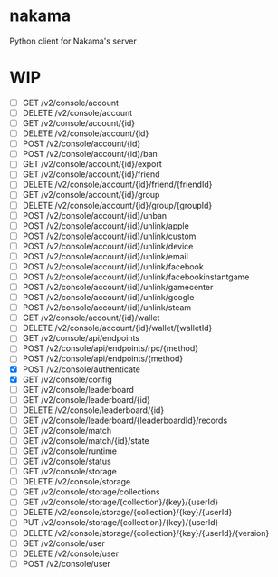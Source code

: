 # nakama
Python client for Nakama's server

# WIP

- [ ] GET /v2/console/account
- [ ] DELETE /v2/console/account
- [ ] GET /v2/console/account/{id}
- [ ] DELETE /v2/console/account/{id}
- [ ] POST /v2/console/account/{id}
- [ ] POST /v2/console/account/{id}/ban
- [ ] GET /v2/console/account/{id}/export
- [ ] GET /v2/console/account/{id}/friend
- [ ] DELETE /v2/console/account/{id}/friend/{friendId}
- [ ] GET /v2/console/account/{id}/group
- [ ] DELETE /v2/console/account/{id}/group/{groupId}
- [ ] POST /v2/console/account/{id}/unban
- [ ] POST /v2/console/account/{id}/unlink/apple
- [ ] POST /v2/console/account/{id}/unlink/custom
- [ ] POST /v2/console/account/{id}/unlink/device
- [ ] POST /v2/console/account/{id}/unlink/email
- [ ] POST /v2/console/account/{id}/unlink/facebook
- [ ] POST /v2/console/account/{id}/unlink/facebookinstantgame
- [ ] POST /v2/console/account/{id}/unlink/gamecenter
- [ ] POST /v2/console/account/{id}/unlink/google
- [ ] POST /v2/console/account/{id}/unlink/steam
- [ ] GET /v2/console/account/{id}/wallet
- [ ] DELETE /v2/console/account/{id}/wallet/{walletId}
- [ ] GET /v2/console/api/endpoints
- [ ] POST /v2/console/api/endpoints/rpc/{method}
- [ ] POST /v2/console/api/endpoints/{method}
- [X] POST /v2/console/authenticate
- [X] GET /v2/console/config
- [ ] GET /v2/console/leaderboard
- [ ] GET /v2/console/leaderboard/{id}
- [ ] DELETE /v2/console/leaderboard/{id}
- [ ] GET /v2/console/leaderboard/{leaderboardId}/records
- [ ] GET /v2/console/match
- [ ] GET /v2/console/match/{id}/state
- [ ] GET /v2/console/runtime
- [ ] GET /v2/console/status
- [ ] GET /v2/console/storage
- [ ] DELETE /v2/console/storage
- [ ] GET /v2/console/storage/collections
- [ ] GET /v2/console/storage/{collection}/{key}/{userId}
- [ ] DELETE /v2/console/storage/{collection}/{key}/{userId}
- [ ] PUT /v2/console/storage/{collection}/{key}/{userId}
- [ ] DELETE /v2/console/storage/{collection}/{key}/{userId}/{version}
- [ ] GET /v2/console/user
- [ ] DELETE /v2/console/user
- [ ] POST /v2/console/user

